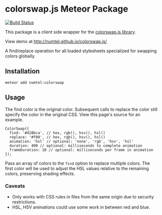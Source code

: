 # colorswap.js Meteor Package

[![Build Status](https://travis-ci.org/numtel/meteor-colorswap.svg?branch=master)](https://travis-ci.org/numtel/meteor-colorswap)

This package is a client side wrapper for the [colorswap.js library](https://github.com/numtel/colorswap.js).

View demo at http://numtel.github.io/colorswap.js/

A find/replace operation for all loaded stylesheets specialized for swapping colors globally.

## Installation

    meteor add numtel:colorswap

## Usage

The find color is the original color. Subsequent calls to replace the color still specify the color in the original CSS. View this page's source for an example.

    ColorSwap({
      find: '#428bca', // hex, rgb(), hsv(), hsl()
      replace: '#f00', // hex, rgb(), hsv(), hsl()
      animation: 'hsl' // optional: 'none', 'rgb', 'hsv', 'hsl'
      duration: 400 // optional: milliseconds to complete animation
      frameDuration: 10 // optional: milliseconds per frame in animation
    });

Pass an array of colors to the `find` option to replace multiple colors. The first color will be used to adjust the HSL values relative to the remaining colors, preserving shading effects.

### Caveats

* Only works with CSS rules in files from the same origin due to security restrictions.
* HSL, HSV animations could use some work in between red and blue.
